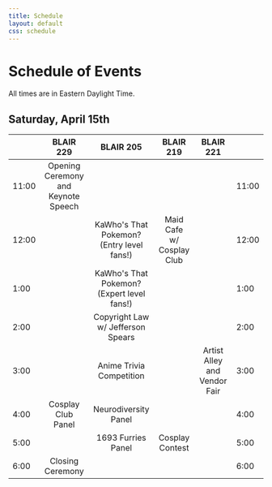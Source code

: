 ```yaml
---
title: Schedule
layout: default
css: schedule
---
```


<!-- Thanks for the HTML export google sheets! -->

# Schedule of Events

All times are in Eastern Daylight Time.

## Saturday, April 15th
<div class="ritz grid-container" dir="ltr" markdown="0">
    <table class="waffle" cellspacing="0" cellpadding="0">
        <thead>
            <tr>
                <th class="row-header freezebar-origin-ltr"></th>
                <th class = "column-headers-background">BLAIR 229</th>
                <th class="column-headers-background">BLAIR 205</th>
                <th class="column-headers-background">BLAIR 219</th>
                <th class="column-headers-background">BLAIR 221</th>
                <th class="row-header freezebar-origin-ltr"></th>
            </tr>
        </thead>
        <tbody>
            <tr>
                <td class="time">11:00</td>
                <td class="blue" style="text-align: center">Opening Ceremony <br> and Keynote Speech</td>
                <td></td>
                <td></td>
                <td></td>
                <td class="time">11:00</td>
            </tr>
            <tr>
                <td class="time">12:00</td>
                <td></td>
                <td class = "yellow" style="text-align: center">KaWho's That Pokemon? <br> (Entry level fans!)</td>
                <td class="yellow" style="text-align: center">Maid Cafe <br> w/ Cosplay Club</td>
                <td></td>
                <td class="time">12:00</td>
            </tr>
            <tr>
                <td class="time">1:00</td>
                <td></td>
                <td class = "yellow" style="text-align: center">KaWho's That Pokemon? <br> (Expert level fans!)</td>
                <td class="yellow"></td>
                <td></td>
                <td class="time">1:00</td>
            </tr>
            <tr>
                <td class="time">2:00</td>
                <td></td>
                <td class = "blue" style="text-align: center">Copyright Law <br> w/ Jefferson Spears</td>
                <td class="yellow"></td>
                <td></td>
                <td class="time">2:00</td>
            </tr>
            <tr>
                <td class="time">3:00</td>
                <td></td>
                <td class="yellow" style="text-align: center">Anime Trivia Competition</td>
                <td></td>
                <td class="yellow" style="text-align: center">Artist Alley and Vendor Fair</td>
                <td class="time">3:00</td>
            </tr>
            <tr>
                <td class="time">4:00</td>
                <td class = "yellow" style="text-align: center">Cosplay Club Panel</td>
                <td class = "blue" style="text-align: center">Neurodiversity Panel</td>
                <td></td>
                <td class="yellow"></td>
                <td class="time">4:00</td>
            </tr>
            <tr>
                <td class="time">5:00</td>
                <td></td>
                <td class = "yellow" style="text-align: center">1693 Furries Panel</td>
                <td class = "blue" style="text-align: center">Cosplay Contest</td>
                <td class="yellow"></td>
                <td class="time">5:00</td>
            </tr>
            <tr>
                <td class="time">6:00</td>
                <td class="blue" style="text-align: center">Closing Ceremony</td>
                <td></td>
                <td></td>
                <td></td>
                <td class="time">6:00</td>
            </tr>
        </tbody>
    </table>
</div>

<!--# Coming Soon! -->
